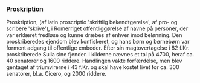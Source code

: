 ### Proskription


Proskription, (af latin proscriptio 'skriftlig bekendtgørelse', af pro- og scribere 'skrive'), i Romerriget offentliggørelse af navne på personer, der var erklæret fredløse og kunne dræbes af enhver imod belønning. Den proskriberedes ejendom blev konfiskeret, og hans børn og børnebørn var forment adgang til offentlige embeder. Efter sin magtovertagelse i 82 f.Kr. proskriberede Sulla sine fjender. I kilderne nævnes et tal på 4700, heraf ca. 40 senatorer og 1600 riddere. Handlingen vakte forfærdelse, men blev gentaget af triumvirerne i 43 f.Kr. og skal have kostet livet for ca. 300 senatorer, bl.a. Cicero, og 2000 riddere.